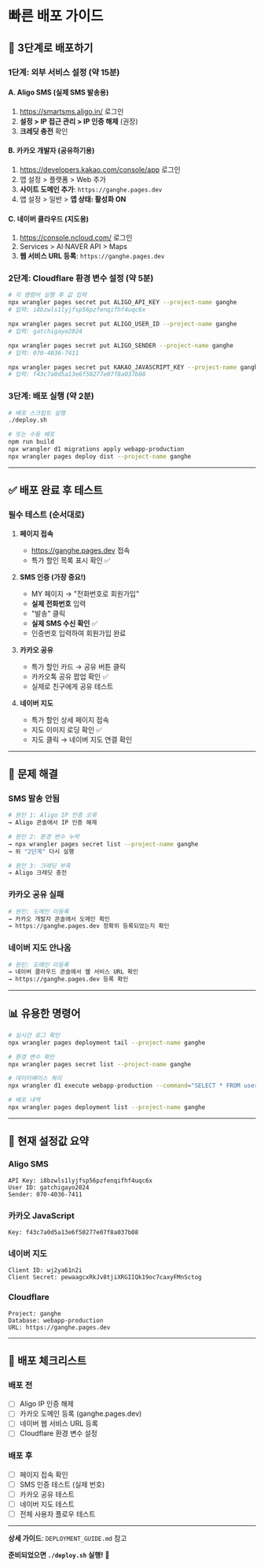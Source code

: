 # 빠른 배포 가이드

## 🚀 3단계로 배포하기

### 1단계: 외부 서비스 설정 (약 15분)

#### A. Aligo SMS (실제 SMS 발송용)
1. https://smartsms.aligo.in/ 로그인
2. **설정 > IP 접근 관리 > IP 인증 해제** (권장)
3. **크레딧 충전** 확인

#### B. 카카오 개발자 (공유하기용)
1. https://developers.kakao.com/console/app 로그인
2. 앱 설정 > 플랫폼 > Web 추가
3. **사이트 도메인 추가**: `https://ganghe.pages.dev`
4. 앱 설정 > 일반 > **앱 상태: 활성화 ON**

#### C. 네이버 클라우드 (지도용)
1. https://console.ncloud.com/ 로그인
2. Services > AI·NAVER API > Maps
3. **웹 서비스 URL 등록**: `https://ganghe.pages.dev`

### 2단계: Cloudflare 환경 변수 설정 (약 5분)

```bash
# 각 명령어 실행 후 값 입력
npx wrangler pages secret put ALIGO_API_KEY --project-name ganghe
# 입력: i8bzwls1lyjfsp56pzfenqifhf4uqc6x

npx wrangler pages secret put ALIGO_USER_ID --project-name ganghe
# 입력: gatchigayo2024

npx wrangler pages secret put ALIGO_SENDER --project-name ganghe
# 입력: 070-4036-7411

npx wrangler pages secret put KAKAO_JAVASCRIPT_KEY --project-name ganghe
# 입력: f43c7a0d5a13e6f50277e07f8a037b08
```

### 3단계: 배포 실행 (약 2분)

```bash
# 배포 스크립트 실행
./deploy.sh

# 또는 수동 배포
npm run build
npx wrangler d1 migrations apply webapp-production
npx wrangler pages deploy dist --project-name ganghe
```

---

## ✅ 배포 완료 후 테스트

### 필수 테스트 (순서대로)

1. **페이지 접속**
   - https://ganghe.pages.dev 접속
   - 특가 할인 목록 표시 확인 ✅

2. **SMS 인증 (가장 중요!)**
   - MY 페이지 → "전화번호로 회원가입"
   - **실제 전화번호** 입력
   - "발송" 클릭
   - **실제 SMS 수신 확인** ✅
   - 인증번호 입력하여 회원가입 완료

3. **카카오 공유**
   - 특가 할인 카드 → 공유 버튼 클릭
   - 카카오톡 공유 팝업 확인 ✅
   - 실제로 친구에게 공유 테스트

4. **네이버 지도**
   - 특가 할인 상세 페이지 접속
   - 지도 이미지 로딩 확인 ✅
   - 지도 클릭 → 네이버 지도 연결 확인

---

## 🔧 문제 해결

### SMS 발송 안됨
```bash
# 원인 1: Aligo IP 인증 오류
→ Aligo 콘솔에서 IP 인증 해제

# 원인 2: 환경 변수 누락
→ npx wrangler pages secret list --project-name ganghe
→ 위 "2단계" 다시 실행

# 원인 3: 크레딧 부족
→ Aligo 크레딧 충전
```

### 카카오 공유 실패
```bash
# 원인: 도메인 미등록
→ 카카오 개발자 콘솔에서 도메인 확인
→ https://ganghe.pages.dev 정확히 등록되었는지 확인
```

### 네이버 지도 안나옴
```bash
# 원인: 도메인 미등록
→ 네이버 클라우드 콘솔에서 웹 서비스 URL 확인
→ https://ganghe.pages.dev 등록 확인
```

---

## 📊 유용한 명령어

```bash
# 실시간 로그 확인
npx wrangler pages deployment tail --project-name ganghe

# 환경 변수 확인
npx wrangler pages secret list --project-name ganghe

# 데이터베이스 쿼리
npx wrangler d1 execute webapp-production --command="SELECT * FROM users"

# 배포 내역
npx wrangler pages deployment list --project-name ganghe
```

---

## 📝 현재 설정값 요약

### Aligo SMS
```
API Key: i8bzwls1lyjfsp56pzfenqifhf4uqc6x
User ID: gatchigayo2024
Sender: 070-4036-7411
```

### 카카오 JavaScript
```
Key: f43c7a0d5a13e6f50277e07f8a037b08
```

### 네이버 지도
```
Client ID: wj2ya61n2i
Client Secret: pewaagcxRkJv8tjiXRGIIQk19oc7caxyFMnSctog
```

### Cloudflare
```
Project: ganghe
Database: webapp-production
URL: https://ganghe.pages.dev
```

---

## 🎯 배포 체크리스트

### 배포 전
- [ ] Aligo IP 인증 해제
- [ ] 카카오 도메인 등록 (ganghe.pages.dev)
- [ ] 네이버 웹 서비스 URL 등록
- [ ] Cloudflare 환경 변수 설정

### 배포 후
- [ ] 페이지 접속 확인
- [ ] SMS 인증 테스트 (실제 번호)
- [ ] 카카오 공유 테스트
- [ ] 네이버 지도 테스트
- [ ] 전체 사용자 플로우 테스트

---

**상세 가이드**: `DEPLOYMENT_GUIDE.md` 참고

**준비되었으면 `./deploy.sh` 실행!** 🚀
